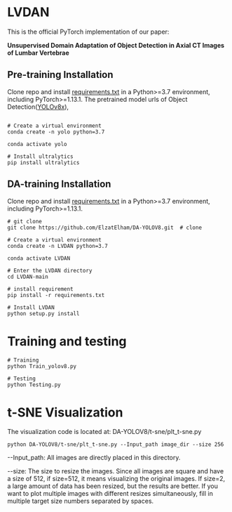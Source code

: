 #  LVDAN
This is the official PyTorch implementation of our paper: 

**Unsupervised Domain Adaptation of Object Detection in Axial CT Images of Lumbar Vertebrae**


## Pre-training Installation


Clone repo and install [requirements.txt](https://github.com/ElzatElham/DA-YOLOV8/blob/main/requirements.txt) in a Python>=3.7 environment, including PyTorch>=1.13.1.
The pretrained model urls of Object Detection([YOLOv8x](https://github.com/ultralytics/assets/releases/download/v8.2.0/yolov8x.pt)), 

```

# Create a virtual environment
conda create -n yolo python=3.7

conda activate yolo

# Install ultralytics
pip install ultralytics

```



## DA-training Installation


Clone repo and install [requirements.txt](https://github.com/ElzatElham/DA-YOLOV8/blob/main/requirements.txt) in a Python>=3.7 environment, including PyTorch>=1.13.1.

```
# git clone
git clone https://github.com/ElzatElham/DA-YOLOV8.git  # clone

# Create a virtual environment
conda create -n LVDAN python=3.7

conda activate LVDAN

# Enter the LVDAN directory
cd LVDAN-main

# install requirement
pip install -r requirements.txt

# Install LVDAN
python setup.py install

```

# Training and testing

```
# Training
python Train_yolov8.py

# Testing
python Testing.py

```

# t-SNE Visualization
The visualization code is located at: DA-YOLOV8/t-sne/plt_t-sne.py 



```
python DA-YOLOV8/t-sne/plt_t-sne.py --Input_path image_dir --size 256
```

--Input_path: All images are directly placed in this directory. 

--size: The size to resize the images. Since all images are square and have a size of 512, if size=512, it means visualizing the original images. If size=2, a large amount of data has been resized, but the results are better. If you want to plot multiple images with different resizes simultaneously, fill in multiple target size numbers separated by spaces.




